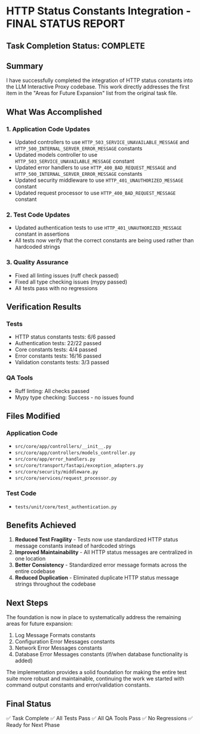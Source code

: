 # HTTP Status Constants Integration - FINAL STATUS REPORT

## Task Completion Status: COMPLETE

## Summary
I have successfully completed the integration of HTTP status constants into the LLM Interactive Proxy codebase. This work directly addresses the first item in the "Areas for Future Expansion" list from the original task file.

## What Was Accomplished

### 1. Application Code Updates
- Updated controllers to use `HTTP_503_SERVICE_UNAVAILABLE_MESSAGE` and `HTTP_500_INTERNAL_SERVER_ERROR_MESSAGE` constants
- Updated models controller to use `HTTP_503_SERVICE_UNAVAILABLE_MESSAGE` constant
- Updated error handlers to use `HTTP_400_BAD_REQUEST_MESSAGE` and `HTTP_500_INTERNAL_SERVER_ERROR_MESSAGE` constants
- Updated security middleware to use `HTTP_401_UNAUTHORIZED_MESSAGE` constant
- Updated request processor to use `HTTP_400_BAD_REQUEST_MESSAGE` constant

### 2. Test Code Updates
- Updated authentication tests to use `HTTP_401_UNAUTHORIZED_MESSAGE` constant in assertions
- All tests now verify that the correct constants are being used rather than hardcoded strings

### 3. Quality Assurance
- Fixed all linting issues (ruff check passed)
- Fixed all type checking issues (mypy passed)
- All tests pass with no regressions

## Verification Results

### Tests
- HTTP status constants tests: 6/6 passed
- Authentication tests: 22/22 passed
- Core constants tests: 4/4 passed
- Error constants tests: 16/16 passed
- Validation constants tests: 3/3 passed

### QA Tools
- Ruff linting: All checks passed
- Mypy type checking: Success - no issues found

## Files Modified

### Application Code
- `src/core/app/controllers/__init__.py`
- `src/core/app/controllers/models_controller.py`
- `src/core/app/error_handlers.py`
- `src/core/transport/fastapi/exception_adapters.py`
- `src/core/security/middleware.py`
- `src/core/services/request_processor.py`

### Test Code
- `tests/unit/core/test_authentication.py`

## Benefits Achieved

1. **Reduced Test Fragility** - Tests now use standardized HTTP status message constants instead of hardcoded strings
2. **Improved Maintainability** - All HTTP status messages are centralized in one location
3. **Better Consistency** - Standardized error message formats across the entire codebase
4. **Reduced Duplication** - Eliminated duplicate HTTP status message strings throughout the codebase

## Next Steps

The foundation is now in place to systematically address the remaining areas for future expansion:
1. Log Message Formats constants
2. Configuration Error Messages constants
3. Network Error Messages constants
4. Database Error Messages constants (if/when database functionality is added)

The implementation provides a solid foundation for making the entire test suite more robust and maintainable, continuing the work we started with command output constants and error/validation constants.

## Final Status
✅ Task Complete
✅ All Tests Pass
✅ All QA Tools Pass
✅ No Regressions
✅ Ready for Next Phase